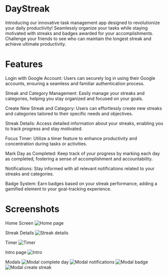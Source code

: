 # DayStreak
Introducing our innovative task management app designed to revolutionize your daily productivity! Seamlessly organize your tasks while staying motivated with streaks and badges awarded for your accomplishments. Challenge your friends to see who can maintain the longest streak and achieve ultimate productivity.

# Features
Login with Google Account: Users can securely log in using their Google accounts, ensuring a seamless and familiar authentication process.

Streak and Category Management: Easily manage your streaks and categories, helping you stay organized and focused on your goals.

Create New Streak and Category: Users can effortlessly create new streaks and categories tailored to their specific needs and objectives.

Streak Details: Access detailed information about your streaks, enabling you to track progress and stay motivated.

Focus Timer: Utilize a timer feature to enhance productivity and concentration during tasks or activities.

Mark Day as Completed: Keep track of your progress by marking each day as completed, fostering a sense of accomplishment and accountability.

Notifications: Stay informed with all relevant notifications related to your streaks and categories.

Badge System: Earn badges based on your streak performance, adding a gamified element to your goal-tracking experience.

# Screenshots

Home Screen
![Home page](https://i.imgur.com/kOnTFfb.png)

Streak Details
![Streak details](https://i.imgur.com/ZYMoKw4.png)

Timer
![Timer](https://i.imgur.com/yUHM8N2.png)

Intro page
![Intro](https://i.imgur.com/SzW5stM.png)

Modals
![Modal complete day](https://i.imgur.com/qn9FPGL.png)
![Modal notifications](https://i.imgur.com/1nsAtzJ.png)
![Modal badge](https://i.imgur.com/bpCZHdt.png)
![Modal create streak](https://i.imgur.com/SzW5stM.png)
